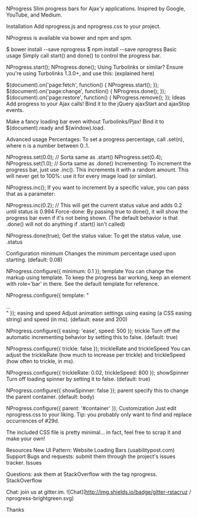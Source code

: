 NProgress
Slim progress bars for Ajax'y applications. Inspired by Google, YouTube, and Medium.

Installation
Add nprogress.js and nprogress.css to your project.

<script src='nprogress.js'></script>
<link rel='stylesheet' href='nprogress.css'/>
NProgress is available via bower and npm and spm.

$ bower install --save nprogress
$ npm install --save nprogress
Basic usage
Simply call start() and done() to control the progress bar.

NProgress.start();
NProgress.done();
Using Turbolinks or similar? Ensure you're using Turbolinks 1.3.0+, and use this: (explained here)

$(document).on('page:fetch',   function() { NProgress.start(); });
$(document).on('page:change',  function() { NProgress.done(); });
$(document).on('page:restore', function() { NProgress.remove(); });
Ideas
Add progress to your Ajax calls! Bind it to the jQuery ajaxStart and ajaxStop events.

Make a fancy loading bar even without Turbolinks/Pjax! Bind it to $(document).ready and $(window).load.

Advanced usage
Percentages: To set a progress percentage, call .set(n), where n is a number between 0..1.

NProgress.set(0.0);     // Sorta same as .start()
NProgress.set(0.4);
NProgress.set(1.0);     // Sorta same as .done()
Incrementing: To increment the progress bar, just use .inc(). This increments it with a random amount. This will never get to 100%: use it for every image load (or similar).

NProgress.inc();
If you want to increment by a specific value, you can pass that as a parameter:

NProgress.inc(0.2);    // This will get the current status value and adds 0.2 until status is 0.994
Force-done: By passing true to done(), it will show the progress bar even if it's not being shown. (The default behavior is that .done() will not do anything if .start() isn't called)

NProgress.done(true);
Get the status value: To get the status value, use .status

Configuration
minimum
Changes the minimum percentage used upon starting. (default: 0.08)

NProgress.configure({ minimum: 0.1 });
template
You can change the markup using template. To keep the progress bar working, keep an element with role='bar' in there. See the default template for reference.

NProgress.configure({
  template: "<div class='....'>...</div>"
});
easing and speed
Adjust animation settings using easing (a CSS easing string) and speed (in ms). (default: ease and 200)

NProgress.configure({ easing: 'ease', speed: 500 });
trickle
Turn off the automatic incrementing behavior by setting this to false. (default: true)

NProgress.configure({ trickle: false });
trickleRate and trickleSpeed
You can adjust the trickleRate (how much to increase per trickle) and trickleSpeed (how often to trickle, in ms).

NProgress.configure({ trickleRate: 0.02, trickleSpeed: 800 });
showSpinner
Turn off loading spinner by setting it to false. (default: true)

NProgress.configure({ showSpinner: false });
parent
specify this to change the parent container. (default: body)

NProgress.configure({ parent: '#container' });
Customization
Just edit nprogress.css to your liking. Tip: you probably only want to find and replace occurrences of #29d.

The included CSS file is pretty minimal... in fact, feel free to scrap it and make your own!

Resources
New UI Pattern: Website Loading Bars (usabilitypost.com)
Support
Bugs and requests: submit them through the project's issues tracker.
Issues

Questions: ask them at StackOverflow with the tag nprogress.
StackOverflow

Chat: join us at gitter.im.
![Chat](http://img.shields.io/badge/gitter-rstacruz / nprogress-brightgreen.svg)

Thanks
